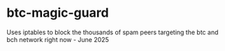 # btc-magic-guard
Uses iptables to block the thousands of spam peers targeting the btc and bch network right now - June 2025
